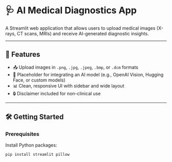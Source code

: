 # 🩺 AI Medical Diagnostics App

A Streamlit web application that allows users to upload medical images (X-rays, CT scans, MRIs) and receive AI-generated diagnostic insights.

---

## 🚀 Features

- 📤 Upload images in `.png`, `.jpg`, `.jpeg`, `.bmp`, or `.dcm` formats  
- 🧠 Placeholder for integrating an AI model (e.g., OpenAI Vision, Hugging Face, or custom models)  
- 📊 Clean, responsive UI with sidebar and wide layout  
- 🔒 Disclaimer included for non-clinical use  

---

## 🛠️ Getting Started

### Prerequisites

Install Python packages:

```bash
pip install streamlit pillow
